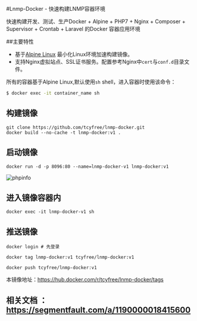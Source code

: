 #Lnmp-Docker - 快速构建LNMP容器环境

快速构建开发、测试、生产Docker + Alpine + PHP7 + Nginx + Composer + Supervisor + Crontab + Laravel 的Docker 容器应用环境


##主要特性

+ 基于[Alpine Linux](https://alpinelinux.org/) 最小化Linux环境加速构建镜像。 
+ 支持Nginx虚拟站点、SSL证书服务。配置参考Nginx中`cert`与`conf.d`目录文件。

所有的容器基于Alpine Linux,默认使用`sh` shell，进入容器时使用该命令：

```bash
$ docker exec -it container_name sh
```

## 构建镜像
    git clone https://github.com/tcyfree/lnmp-docker.git
    docker build --no-cache -t lnmp-docker:v1 .
    
## 启动镜像
    docker run -d -p 8096:80 --name=lnmp-docker-v1 lnmp-docker:v1
 
![phpinfo](https://github.com/tcyfree/apnsc/blob/master/phpinfo.png)
    
## 进入镜像容器内
    docker exec -it lnmp-docker-v1 sh

        

## 推送镜像
    docker login # 先登录
    
    docker tag lnmp-docker:v1 tcyfree/lnmp-docker:v1
    
    docker push tcyfree/lnmp-docker:v1

本镜像地址：https://hub.docker.com/r/tcyfree/lnmp-docker/tags

## 相关文档 ：https://segmentfault.com/a/1190000018415600
